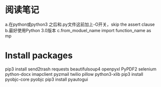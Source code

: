 #  阅读笔记

 a.在python或python3 之后和.py文件这前加上-O开关，skip the assert clause
 b.最好使用Python 3.0版本
 c.from_moduel_name import function_name as mp

# Install packages

pip3 install send2trash requests beautifulsoup4 openpyxl  PyPDF2 selenium  python-docx   imapclient   pyzmail  twilio pillow  python3-xlib
pip3 install pyobjc-core pyobjc
pip3 install pyautogui

